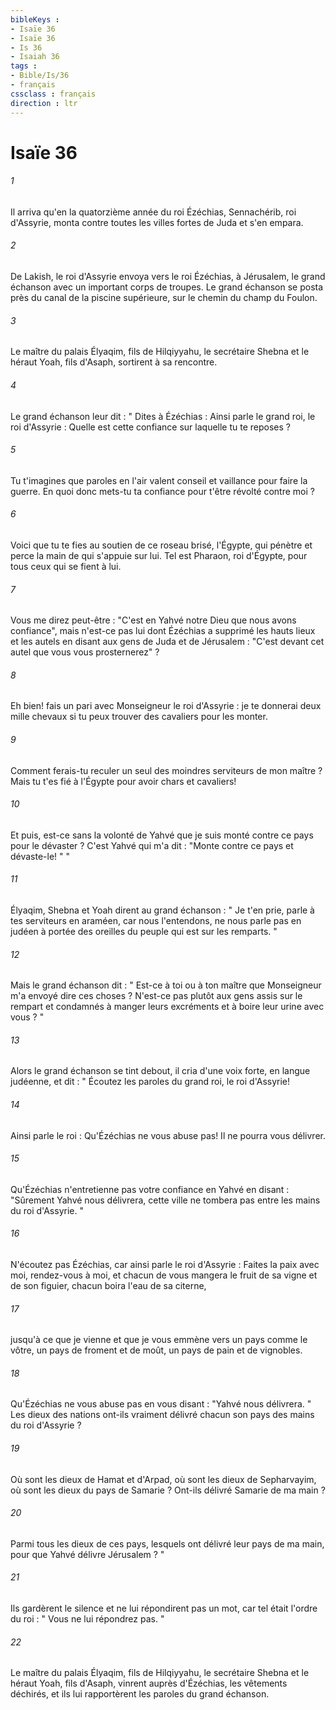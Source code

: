 ```yaml
---
bibleKeys : 
- Isaïe 36
- Isaïe 36
- Is 36
- Isaiah 36
tags : 
- Bible/Is/36
- français
cssclass : français
direction : ltr
---
```


# Isaïe 36

###### 1
Il arriva qu'en la quatorzième année du roi Ézéchias, Sennachérib, roi d'Assyrie, monta contre toutes les villes fortes de Juda et s'en empara. 
###### 2
De Lakish, le roi d'Assyrie envoya vers le roi Ézéchias, à Jérusalem, le grand échanson avec un important corps de troupes. Le grand échanson se posta près du canal de la piscine supérieure, sur le chemin du champ du Foulon. 
###### 3
Le maître du palais Élyaqim, fils de Hilqiyyahu, le secrétaire Shebna et le héraut Yoah, fils d'Asaph, sortirent à sa rencontre. 
###### 4
Le grand échanson leur dit : " Dites à Ézéchias : Ainsi parle le grand roi, le roi d'Assyrie : Quelle est cette confiance sur laquelle tu te reposes ? 
###### 5
Tu t'imagines que paroles en l'air valent conseil et vaillance pour faire la guerre. En quoi donc mets-tu ta confiance pour t'être révolté contre moi ? 
###### 6
Voici que tu te fies au soutien de ce roseau brisé, l'Égypte, qui pénètre et perce la main de qui s'appuie sur lui. Tel est Pharaon, roi d'Égypte, pour tous ceux qui se fient à lui. 
###### 7
Vous me direz peut-être : "C'est en Yahvé notre Dieu que nous avons confiance", mais n'est-ce pas lui dont Ézéchias a supprimé les hauts lieux et les autels en disant aux gens de Juda et de Jérusalem : "C'est devant cet autel que vous vous prosternerez" ? 
###### 8
Eh bien! fais un pari avec Monseigneur le roi d'Assyrie : je te donnerai deux mille chevaux si tu peux trouver des cavaliers pour les monter. 
###### 9
Comment ferais-tu reculer un seul des moindres serviteurs de mon maître ? Mais tu t'es fié à l'Égypte pour avoir chars et cavaliers! 
###### 10
Et puis, est-ce sans la volonté de Yahvé que je suis monté contre ce pays pour le dévaster ? C'est Yahvé qui m'a dit : "Monte contre ce pays et dévaste-le! " " 
###### 11
Élyaqim, Shebna et Yoah dirent au grand échanson : " Je t'en prie, parle à tes serviteurs en araméen, car nous l'entendons, ne nous parle pas en judéen à portée des oreilles du peuple qui est sur les remparts. " 
###### 12
Mais le grand échanson dit : " Est-ce à toi ou à ton maître que Monseigneur m'a envoyé dire ces choses ? N'est-ce pas plutôt aux gens assis sur le rempart et condamnés à manger leurs excréments et à boire leur urine avec vous ? " 
###### 13
Alors le grand échanson se tint debout, il cria d'une voix forte, en langue judéenne, et dit : " Écoutez les paroles du grand roi, le roi d'Assyrie! 
###### 14
Ainsi parle le roi : Qu'Ézéchias ne vous abuse pas! Il ne pourra vous délivrer. 
###### 15
Qu'Ézéchias n'entretienne pas votre confiance en Yahvé en disant : "Sûrement Yahvé nous délivrera, cette ville ne tombera pas entre les mains du roi d'Assyrie. " 
###### 16
N'écoutez pas Ézéchias, car ainsi parle le roi d'Assyrie : Faites la paix avec moi, rendez-vous à moi, et chacun de vous mangera le fruit de sa vigne et de son figuier, chacun boira l'eau de sa citerne, 
###### 17
jusqu'à ce que je vienne et que je vous emmène vers un pays comme le vôtre, un pays de froment et de moût, un pays de pain et de vignobles. 
###### 18
Qu'Ézéchias ne vous abuse pas en vous disant : "Yahvé nous délivrera. " Les dieux des nations ont-ils vraiment délivré chacun son pays des mains du roi d'Assyrie ? 
###### 19
Où sont les dieux de Hamat et d'Arpad, où sont les dieux de Sepharvayim, où sont les dieux du pays de Samarie ? Ont-ils délivré Samarie de ma main ? 
###### 20
Parmi tous les dieux de ces pays, lesquels ont délivré leur pays de ma main, pour que Yahvé délivre Jérusalem ? " 
###### 21
Ils gardèrent le silence et ne lui répondirent pas un mot, car tel était l'ordre du roi : " Vous ne lui répondrez pas. " 
###### 22
Le maître du palais Élyaqim, fils de Hilqiyyahu, le secrétaire Shebna et le héraut Yoah, fils d'Asaph, vinrent auprès d'Ézéchias, les vêtements déchirés, et ils lui rapportèrent les paroles du grand échanson. 
